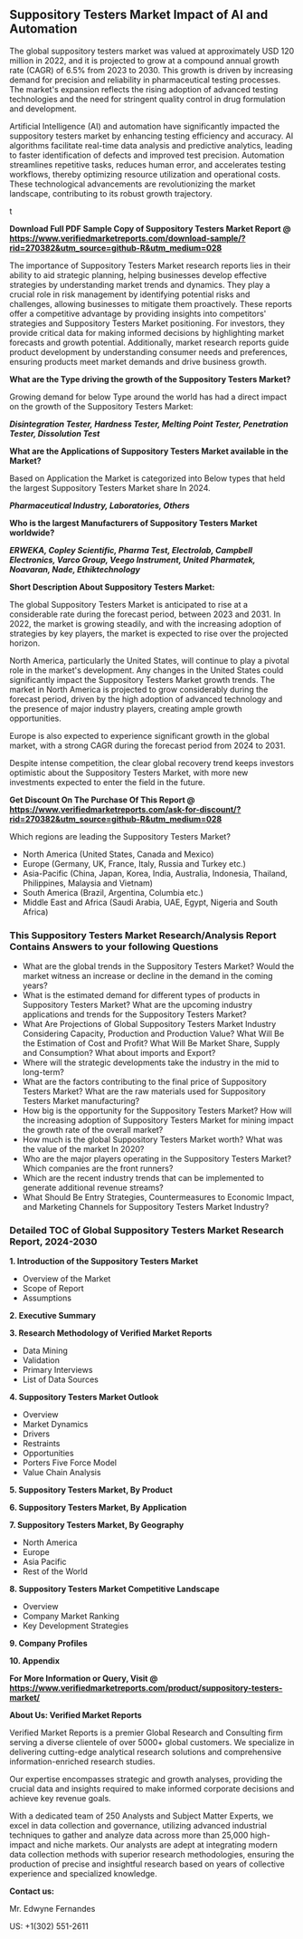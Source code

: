 <h2>Suppository Testers Market Impact of AI and Automation</h2><p>The global suppository testers market was valued at approximately USD 120 million in 2022, and it is projected to grow at a compound annual growth rate (CAGR) of 6.5% from 2023 to 2030. This growth is driven by increasing demand for precision and reliability in pharmaceutical testing processes. The market's expansion reflects the rising adoption of advanced testing technologies and the need for stringent quality control in drug formulation and development.</p><p>Artificial Intelligence (AI) and automation have significantly impacted the suppository testers market by enhancing testing efficiency and accuracy. AI algorithms facilitate real-time data analysis and predictive analytics, leading to faster identification of defects and improved test precision. Automation streamlines repetitive tasks, reduces human error, and accelerates testing workflows, thereby optimizing resource utilization and operational costs. These technological advancements are revolutionizing the market landscape, contributing to its robust growth trajectory.</p>t</p><p id="" class=""><strong>Download Full PDF Sample Copy of Suppository Testers Market Report @ <a href="https://www.verifiedmarketreports.com/download-sample/?rid=270382&utm_source=github-R&utm_medium=028" target="_blank">https://www.verifiedmarketreports.com/download-sample/?rid=270382&utm_source=github-R&utm_medium=028</a></strong></p><p>The importance of&nbsp;Suppository Testers Market research reports lies in their ability to aid strategic planning, helping businesses develop effective strategies by understanding market trends and dynamics. They play a crucial role in risk management by identifying potential risks and challenges, allowing businesses to mitigate them proactively. These reports offer a competitive advantage by providing insights into competitors' strategies and Suppository Testers Market positioning. For investors, they provide critical data for making informed decisions by highlighting market forecasts and growth potential. Additionally, market research reports guide product development by understanding consumer needs and preferences, ensuring products meet market demands and drive business growth.</p><p><strong>What are the&nbsp;Type driving the growth of the Suppository Testers Market?</strong></p><p id="" class="">Growing demand for below Type around the world has had a direct impact on the growth of the Suppository Testers Market:</p><em><strong>Disintegration Tester, Hardness Tester, Melting Point Tester, Penetration Tester, Dissolution Test</strong></em></p><strong>What are the&nbsp;Applications&nbsp;of Suppository Testers Market available in the Market?</strong></p><p id="" class="">Based on Application the Market is categorized into Below types that held the largest Suppository Testers Market share In 2024.</p><em><strong>Pharmaceutical Industry, Laboratories, Others</strong></em></p><strong>Who is the largest Manufacturers of Suppository Testers Market worldwide?</strong></p><p><em><strong>ERWEKA, Copley Scientific, Pharma Test, Electrolab, Campbell Electronics, Varco Group, Veego Instrument, United Pharmatek, Noavaran, Nade, Ethiktechnology</strong></em></p><p id="" class=""><strong>Short Description About Suppository Testers Market:</strong></p><p>The global Suppository Testers Market is anticipated to rise at a considerable rate during the forecast period, between 2023 and 2031. In 2022, the market is growing steadily, and with the increasing adoption of strategies by key players, the market is expected to rise over the projected horizon.</p><p>North America, particularly the United States, will continue to play a pivotal role in the market's development. Any changes in the United States could significantly impact the Suppository Testers Market growth trends. The market in North America is projected to grow considerably during the forecast period, driven by the high adoption of advanced technology and the presence of major industry players, creating ample growth opportunities.</p><p>Europe is also expected to experience significant growth in the global market, with a strong CAGR during the forecast period from 2024 to 2031.</p><p>Despite intense competition, the clear global recovery trend keeps investors optimistic about the Suppository Testers Market, with more new investments expected to enter the field in the future.</p><p id="" class=""><strong>Get Discount On The Purchase Of This Report @ <a href="https://www.verifiedmarketreports.com/ask-for-discount/?rid=270382&utm_source=github-R&utm_medium=028" target="_blank">https://www.verifiedmarketreports.com/ask-for-discount/?rid=270382&utm_source=github-R&utm_medium=028</a></strong></p>Which regions are leading the Suppository Testers Market?</p><ul><li>North America (United States, Canada and Mexico)</li><li>Europe (Germany, UK, France, Italy, Russia and Turkey etc.)</li><li>Asia-Pacific (China, Japan, Korea, India, Australia, Indonesia, Thailand, Philippines, Malaysia and Vietnam)</li><li>South America (Brazil, Argentina, Columbia etc.)</li><li>Middle East and Africa (Saudi Arabia, UAE, Egypt, Nigeria and South Africa)</li></ul><h3 id="" class="">This Suppository Testers Market Research/Analysis Report Contains Answers to your following Questions</h3><ul><li>What are the global trends in the Suppository Testers Market? Would the market witness an increase or decline in the demand in the coming years?</li><li>What is the estimated demand for different types of products in Suppository Testers Market? What are the upcoming industry applications and trends for the Suppository Testers Market?</li><li>What Are Projections of Global Suppository Testers Market Industry Considering Capacity, Production and Production Value? What Will Be the Estimation of Cost and Profit? What Will Be Market Share, Supply and Consumption? What about imports and Export?</li><li>Where will the strategic developments take the industry in the mid to long-term?</li><li>What are the factors contributing to the final price of Suppository Testers Market? What are the raw materials used for Suppository Testers Market manufacturing?</li><li>How big is the opportunity for the Suppository Testers Market? How will the increasing adoption of Suppository Testers Market for mining impact the growth rate of the overall market?</li><li>How much is the global Suppository Testers Market worth? What was the value of the market In 2020?</li><li>Who are the major players operating in the Suppository Testers Market? Which companies are the front runners?</li><li>Which are the recent industry trends that can be implemented to generate additional revenue streams?</li><li>What Should Be Entry Strategies, Countermeasures to Economic Impact, and Marketing Channels for Suppository Testers Market Industry?</li></ul><h3 id="" class="">Detailed TOC of Global Suppository Testers Market Research Report, 2024-2030</h3><p id="" class=""><strong>1. Introduction of the Suppository Testers Market</strong></p><ul><li>Overview of the Market</li><li>Scope of Report</li><li>Assumptions</li></ul><p id="" class=""><strong>2. Executive Summary</strong></p><p id="" class=""><strong>3. Research Methodology of Verified Market Reports</strong></p><ul><li>Data Mining</li><li>Validation</li><li>Primary Interviews</li><li>List of Data Sources</li></ul><p id="" class=""><strong>4. Suppository Testers Market Outlook</strong></p><ul><li>Overview</li><li>Market Dynamics</li><li>Drivers</li><li>Restraints</li><li>Opportunities</li><li>Porters Five Force Model</li><li>Value Chain Analysis</li></ul><p id="" class=""><strong>5. Suppository Testers Market, By Product</strong></p><p id="" class=""><strong>6. Suppository Testers Market, By Application</strong></p><p id="" class=""><strong>7. Suppository Testers Market, By Geography</strong></p><ul><li>North America</li><li>Europe</li><li>Asia Pacific</li><li>Rest of the World</li></ul><p id="" class=""><strong>8. Suppository Testers Market Competitive Landscape</strong></p><ul><li>Overview</li><li>Company Market Ranking</li><li>Key Development Strategies</li></ul><p id="" class=""><strong>9. Company Profiles</strong></p><p id="" class=""><strong>10. Appendix</strong></p><p id="" class=""><strong>For More Information or Query, Visit @ <a href="https://www.verifiedmarketreports.com/product/suppository-testers-market/" target="_blank">https://www.verifiedmarketreports.com/product/suppository-testers-market/</a></strong></p><p id="" class=""><strong>About Us: Verified Market Reports</strong></p><p id="" class="">Verified Market Reports is a premier Global Research and Consulting firm serving a diverse clientele of over 5000+ global customers. We specialize in delivering cutting-edge analytical research solutions and comprehensive information-enriched research studies.</p><p id="" class="">Our expertise encompasses strategic and growth analyses, providing the crucial data and insights required to make informed corporate decisions and achieve key revenue goals.</p><p id="" class="">With a dedicated team of 250 Analysts and Subject Matter Experts, we excel in data collection and governance, utilizing advanced industrial techniques to gather and analyze data across more than 25,000 high-impact and niche markets. Our analysts are adept at integrating modern data collection methods with superior research methodologies, ensuring the production of precise and insightful research based on years of collective experience and specialized knowledge.</p><p id="" class=""><strong>Contact us:</strong></p><p id="" class="">Mr. Edwyne Fernandes</p><p id="" class="">US: +1(302) 551-2611</p>